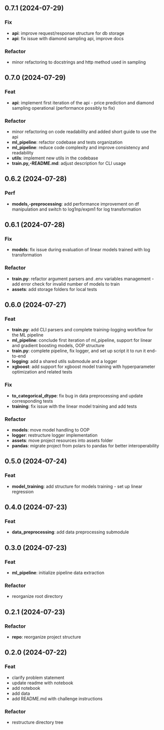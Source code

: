 ## 0.7.1 (2024-07-29)

### Fix

- **api**: improve request/response structure for db storage
- **api**: fix issue with diamond sampling api, improve docs

### Refactor

- minor refactoring to docstrings and http method used in sampling

## 0.7.0 (2024-07-29)

### Feat

- **api**: implement first iteration of the api - price prediction and diamond sampling operational (performance possibly to fix)

### Refactor

- minor refactoring on code readability and added short guide to use the api
- **ml_pipeline**: refactor codebase and tests organization
- **ml_pipeline**: reduce code complexity and improve consistency and readability
- **utils**: implement new utils in the codebase
- **train.py,-README.md**: adjust description for CLI usage

## 0.6.2 (2024-07-28)

### Perf

- **models,-preprocessing**: add performance improvement on df manipulation and switch to log1np/expm1 for log transformation

## 0.6.1 (2024-07-28)

### Fix

- **models**: fix issue during evaluation of linear models trained with log transformation

### Refactor

- **train.py**: refactor argument parsers and .env variables management - add error check for invalid number of models to train
- **assets**: add storage folders for local tests

## 0.6.0 (2024-07-27)

### Feat

- **train.py**: add CLI parsers and complete training-logging workflow for the ML pipeline
- **ml_pipeline**: conclude first iteration of ml_pipeline, support for linear and gradient boosting models, OOP structure
- **train.py**: complete pipeline, fix logger, and set up script it to run it end-to-end
- **logging**: add a shared utils submodule and a logger
- **xgboost**: add support for xgboost model training with hyperparameter optimization and related tests

### Fix

- **to_categorical_dtype**: fix bug in data preprocessing and update corresponding tests
- **training**: fix issue with the linear model training and add tests

### Refactor

- **models**: move model handling to OOP
- **logger**: restructure logger implementation
- **assets**: move project resources into assets folder
- **pandas**: migrate project from polars to pandas for better interoperability

## 0.5.0 (2024-07-24)

### Feat

- **model_training**: add structure for models training - set up linear regression

## 0.4.0 (2024-07-23)

### Feat

- **data_preprocessing**: add data preprocessing submodule

## 0.3.0 (2024-07-23)

### Feat

- **ml_pipeline**: initialize pipeline data extraction

### Refactor

- reorganize root directory

## 0.2.1 (2024-07-23)

### Refactor

- **repo**: reorganize project structure

## 0.2.0 (2024-07-22)

### Feat

- clarify problem statement
- update readme with notebook
- add notebook
- add data
- add README.md with challenge instructions

### Refactor

- restructure directory tree
